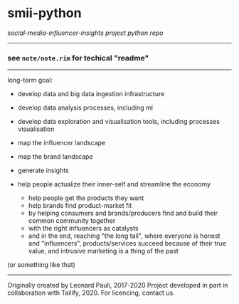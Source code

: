 # smii-python
*social-media-influencer-insights project python repo*

---

### see `note/note.rim` for techical "readme"

---

long-term goal:

- develop data and big data ingestion infrastructure
- develop data analysis processes, including ml
- develop data exploration and visualisation tools, including processes visualisation
- map the influencer landscape
- map the brand landscape
- generate insights
- help people actualize their inner-self and streamline the economy
	
	- help people get the products they want
	- help brands find product-market fit
	- by helping consumers and brands/producers find and build their common community together
	- with the right influencers as catalysts
	- and in the end, reaching "the long tail", where everyone is honest and "influencers", products/services succeed because of their true value, and intrusive marketing is a thing of the past

(or something like that)

---

Originally created by Leonard Pauli, 2017-2020
Project developed in part in collaboration with Tailify, 2020. For licencing, contact us.
